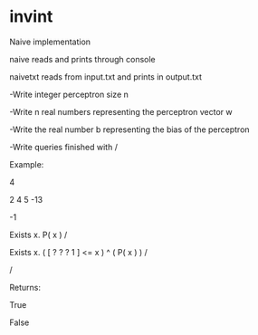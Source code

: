# invint

Naive implementation


naive reads and prints through console

naivetxt reads from input.txt and prints in output.txt


-Write integer perceptron size n

-Write n real numbers representing the perceptron vector w

-Write the real number b representing the bias of the perceptron

-Write queries finished with /


Example:

4

2 4 5 -13

-1

Exists x. P( x ) /

Exists x. ( [ ? ? ? 1 ] <= x ) ^ ( P( x ) ) /

/



Returns:

True

False
